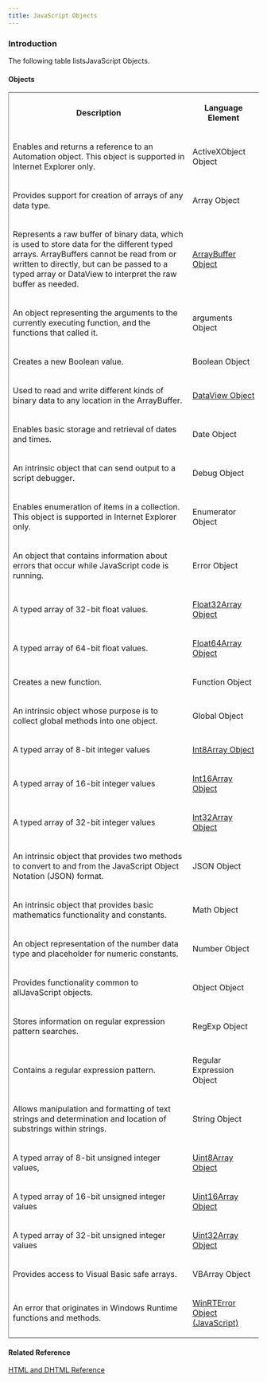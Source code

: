 ```yaml
---
title: JavaScript Objects
---
```


### Introduction 

 The following table listsJavaScript Objects.

#### Objects 

<div id="sectionSection0" class="section" name="collapseableSection" style="" expanded="true">
  <div class="caption"></div>
  <div class="tableSection">
    <table width="50%" cellspacing="2" cellpadding="5" frame="lhs">
      <tr>
        <th>
          <p xmlns:util="util">
            Description
          </p>
        </th>
        <th>
          <p xmlns:util="util">
            Language Element
          </p>
        </th>
      </tr>
      <tr>
        <td>
          <p xmlns:util="util">
            Enables and returns a reference to an Automation object. This object is supported in Internet Explorer only.
          </p>
        </td>
        <td>
          <p xmlns:util="util">
            ActiveXObject Object
          </p>
        </td>
      </tr>
      <tr>
        <td>
          <p xmlns:util="util">
            Provides support for creation of arrays of any data type.
          </p>
        </td>
        <td>
          <p xmlns:util="util">
            Array Object
          </p>
        </td>
      </tr>
      <tr>
        <td>
          <p xmlns:util="util">
            Represents a raw buffer of binary data, which is used to store data for the different typed arrays. ArrayBuffers cannot be read from or written to directly, but can be passed to a typed
            array or DataView to interpret the raw buffer as needed.
          </p>
        </td>
        <td>
          <p xmlns:util="util">
            <span sdata="link"><a href="9fda1261-f450-493b-b3db-ecfa9ca93cd7.htm">ArrayBuffer Object</a></span>
          </p>
        </td>
      </tr>
      <tr>
        <td>
          <p xmlns:util="util">
            An object representing the arguments to the currently executing function, and the functions that called it.
          </p>
        </td>
        <td>
          <p xmlns:util="util">
            arguments Object
          </p>
        </td>
      </tr>
      <tr>
        <td>
          <p xmlns:util="util">
            Creates a new Boolean value.
          </p>
        </td>
        <td>
          <p xmlns:util="util">
            Boolean Object
          </p>
        </td>
      </tr>
      <tr>
        <td>
          <p xmlns:util="util">
            Used to read and write different kinds of binary data to any location in the ArrayBuffer.
          </p>
        </td>
        <td>
          <p xmlns:util="util">
            <span sdata="link"><a href="250ec067-7505-4ee0-82ab-bfd3c2820afa.htm">DataView Object</a></span>
          </p>
        </td>
      </tr>
      <tr>
        <td>
          <p xmlns:util="util">
            Enables basic storage and retrieval of dates and times.
          </p>
        </td>
        <td>
          <p xmlns:util="util">
            Date Object
          </p>
        </td>
      </tr>
      <tr>
        <td>
          <p xmlns:util="util">
            An intrinsic object that can send output to a script debugger.
          </p>
        </td>
        <td>
          <p xmlns:util="util">
            Debug Object
          </p>
        </td>
      </tr>
      <tr>
        <td>
          <p xmlns:util="util">
            Enables enumeration of items in a collection. This object is supported in Internet Explorer only.
          </p>
        </td>
        <td>
          <p xmlns:util="util">
            Enumerator Object
          </p>
        </td>
      </tr>
      <tr>
        <td>
          <p xmlns:util="util">
            An object that contains information about errors that occur while JavaScript code is running.
          </p>
        </td>
        <td>
          <p xmlns:util="util">
            Error Object
          </p>
        </td>
      </tr>
      <tr>
        <td>
          <p xmlns:util="util">
            A typed array of 32-bit float values.
          </p>
        </td>
        <td>
          <p xmlns:util="util">
            <span sdata="link"><a href="4b29456a-1488-4006-ae66-5bf4c05003b1.htm">Float32Array Object</a></span>
          </p>
        </td>
      </tr>
      <tr>
        <td>
          <p xmlns:util="util">
            A typed array of 64-bit float values.
          </p>
        </td>
        <td>
          <p xmlns:util="util">
            <span sdata="link"><a href="74c945dc-56ae-458c-b0aa-782f240e9b6c.htm">Float64Array Object</a></span>
          </p>
        </td>
      </tr>
      <tr>
        <td>
          <p xmlns:util="util">
            Creates a new function.
          </p>
        </td>
        <td>
          <p xmlns:util="util">
            Function Object
          </p>
        </td>
      </tr>
      <tr>
        <td>
          <p xmlns:util="util">
            An intrinsic object whose purpose is to collect global methods into one object.
          </p>
        </td>
        <td>
          <p xmlns:util="util">
            Global Object
          </p>
        </td>
      </tr>
      <tr>
        <td>
          <p xmlns:util="util">
            A typed array of 8-bit integer values
          </p>
        </td>
        <td>
          <p xmlns:util="util">
            <span sdata="link"><a href="0e3bdbc5-8d85-4c0d-b399-693b01674803.htm">Int8Array Object</a></span>
          </p>
        </td>
      </tr>
      <tr>
        <td>
          <p xmlns:util="util">
            A typed array of 16-bit integer values
          </p>
        </td>
        <td>
          <p xmlns:util="util">
            <span sdata="link"><a href="b87f36b4-4e38-4f32-b258-654c4ad2c615.htm">Int16Array Object</a></span>
          </p>
        </td>
      </tr>
      <tr>
        <td>
          <p xmlns:util="util">
            A typed array of 32-bit integer values
          </p>
        </td>
        <td>
          <p xmlns:util="util">
            <span sdata="link"><a href="48696299-e41e-4590-b1b5-26fe19f68139.htm">Int32Array Object</a></span>
          </p>
        </td>
      </tr>
      <tr>
        <td>
          <p xmlns:util="util">
            An intrinsic object that provides two methods to convert to and from the JavaScript Object Notation (JSON) format.
          </p>
        </td>
        <td>
          <p xmlns:util="util">
            JSON Object
          </p>
        </td>
      </tr>
      <tr>
        <td>
          <p xmlns:util="util">
            An intrinsic object that provides basic mathematics functionality and constants.
          </p>
        </td>
        <td>
          <p xmlns:util="util">
            Math Object
          </p>
        </td>
      </tr>
      <tr>
        <td>
          <p xmlns:util="util">
            An object representation of the number data type and placeholder for numeric constants.
          </p>
        </td>
        <td>
          <p xmlns:util="util">
            Number Object
          </p>
        </td>
      </tr>
      <tr>
        <td>
          <p xmlns:util="util">
            Provides functionality common to allJavaScript objects.
          </p>
        </td>
        <td>
          <p xmlns:util="util">
            Object Object
          </p>
        </td>
      </tr>
      <tr>
        <td>
          <p xmlns:util="util">
            Stores information on regular expression pattern searches.
          </p>
        </td>
        <td>
          <p xmlns:util="util">
            RegExp Object
          </p>
        </td>
      </tr>
      <tr>
        <td>
          <p xmlns:util="util">
            Contains a regular expression pattern.
          </p>
        </td>
        <td>
          <p xmlns:util="util">
            Regular Expression Object
          </p>
        </td>
      </tr>
      <tr>
        <td>
          <p xmlns:util="util">
            Allows manipulation and formatting of text strings and determination and location of substrings within strings.
          </p>
        </td>
        <td>
          <p xmlns:util="util">
            String Object
          </p>
        </td>
      </tr>
      <tr>
        <td>
          <p xmlns:util="util">
            A typed array of 8-bit unsigned integer values,
          </p>
        </td>
        <td>
          <p xmlns:util="util">
            <span sdata="link"><a href="ae78b3ee-b660-4625-ac7b-d414a0842c87.htm">Uint8Array Object</a></span>
          </p>
        </td>
      </tr>
      <tr>
        <td>
          <p xmlns:util="util">
            A typed array of 16-bit unsigned integer values
          </p>
        </td>
        <td>
          <p xmlns:util="util">
            <span sdata="link"><a href="e684647d-04d0-41a9-9089-16612e18ec7d.htm">Uint16Array Object</a></span>
          </p>
        </td>
      </tr>
      <tr>
        <td>
          <p xmlns:util="util">
            A typed array of 32-bit unsigned integer values
          </p>
        </td>
        <td>
          <p xmlns:util="util">
            <span sdata="link"><a href="c4bf5409-2d4b-4660-9f4b-a45d7a02b47e.htm">Uint32Array Object</a></span>
          </p>
        </td>
      </tr>
      <tr>
        <td>
          <p xmlns:util="util">
            Provides access to Visual Basic safe arrays.
          </p>
        </td>
        <td>
          <p xmlns:util="util">
            VBArray Object
          </p>
        </td>
      </tr>
      <tr>
        <td>
          <p xmlns:util="util">
            An error that originates in Windows Runtime functions and methods.
          </p>
        </td>
        <td>
          <p xmlns:util="util">
            <span sdata="link"><a href="d75ab8e5-e729-4d86-90fd-ea228c30dd66.htm">WinRTError Object (JavaScript)</a></span>
          </p>
        </td>
      </tr>
    </table>
  </div>
</div>

#### Related Reference 

<div id="sectionSection1" class="section" name="collapseableSection" style="" expanded="true">
  <p xmlns:util="util">
    <a href="http://go.microsoft.com/fwlink/?LinkId=148095">HTML and DHTML Reference</a>
  </p>
</div>

